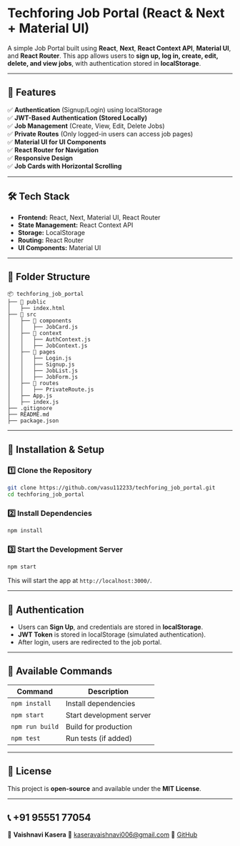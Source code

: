 # Techforing Job Portal (React & Next + Material UI)

A simple Job Portal built using **React**, **Next**, **React Context API**, **Material UI**, and **React Router**. This app allows users to **sign up, log in, create, edit, delete, and view jobs**, with authentication stored in **localStorage**.

---

## 🌟 Features

✅ **Authentication** (Signup/Login) using localStorage  
✅ **JWT-Based Authentication (Stored Locally)**  
✅ **Job Management** (Create, View, Edit, Delete Jobs)  
✅ **Private Routes** (Only logged-in users can access job pages)  
✅ **Material UI for UI Components**  
✅ **React Router for Navigation**  
✅ **Responsive Design**  
✅ **Job Cards with Horizontal Scrolling**  

---

## 🛠️ Tech Stack

- **Frontend:** React, Next, Material UI, React Router  
- **State Management:** React Context API  
- **Storage:** LocalStorage  
- **Routing:** React Router  
- **UI Components:** Material UI  

---

## 📂 Folder Structure

```
📦 techforing_job_portal
├── 📂 public
│   ├── index.html
├── 📂 src
│   ├── 📂 components
│   │   ├── JobCard.js
│   ├── 📂 context
│   │   ├── AuthContext.js
│   │   ├── JobContext.js
│   ├── 📂 pages
│   │   ├── Login.js
│   │   ├── Signup.js
│   │   ├── JobList.js
│   │   ├── JobForm.js
│   ├── 📂 routes
│   │   ├── PrivateRoute.js
│   ├── App.js
│   ├── index.js
├── .gitignore
├── README.md
├── package.json
```

---

## 🚀 Installation & Setup

### 1️⃣ Clone the Repository

```bash
git clone https://github.com/vasu112233/techforing_job_portal.git
cd techforing_job_portal
```

### 2️⃣ Install Dependencies

```bash
npm install
```

### 3️⃣ Start the Development Server

```bash
npm start
```

This will start the app at `http://localhost:3000/`.

---

## 🔐 Authentication

- Users can **Sign Up**, and credentials are stored in **localStorage**.  
- **JWT Token** is stored in localStorage (simulated authentication).  
- After login, users are redirected to the job portal.  

---

## 📌 Available Commands

| Command | Description |
|---------|-------------|
| `npm install` | Install dependencies |
| `npm start` | Start development server |
| `npm run build` | Build for production |
| `npm test` | Run tests (if added) |

---

## 📝 License

This project is **open-source** and available under the **MIT License**.

---

## 📞 +91 95551 77054

👤 **Vaishnavi Kasera** 
📧 kaseravaishnavi006@gmail.com
🔗 [GitHub](https://github.com/vasu112233)  
